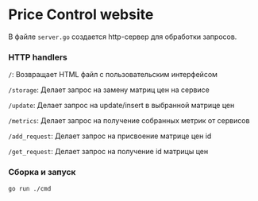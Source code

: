 # Price Control website

В файле `server.go` создается http-сервер для обработки запросов.

### HTTP handlers
`/`:
Возвращает HTML файл с пользовательским интерфейсом

`/storage`:
Делает запрос на замену матриц цен на сервисе

`/update`:
Делает запрос на update/insert в выбранной матрице цен

`/metrics`:
Делает запрос на получение собранных метрик от сервисов

`/add_request`:
Делает запрос на присвоение матрице цен id

`/get_request`:
Делает запрос на получение id матрицы цен

### Сборка и запуск
```bash
go run ./cmd
```